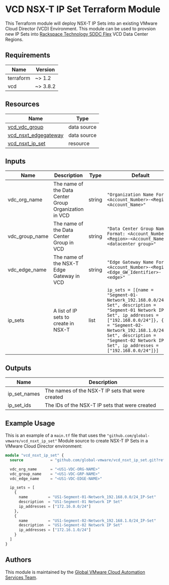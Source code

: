 # VCD NSX-T IP Set Terraform Module

This Terraform module will deploy NSX-T IP Sets into an existing VMware Cloud Director (VCD) Environment.  This module can be used to provsion new IP Sets into [Rackspace Technology SDDC Flex](https://www.rackspace.com/cloud/private/software-defined-data-center-flex) VCD Data Center Regions.

## Requirements

| Name      | Version |
|-----------|---------|
| terraform | ~> 1.2  |
| vcd       | ~> 3.8.2 |

## Resources

| Name                                                                 | Type         |
|----------------------------------------------------------------------|--------------|
| [vcd_vdc_group](https://registry.terraform.io/providers/vmware/vcd/3.8.2/docs/data-sources/vdc_group) | data source |
| [vcd_nsxt_edgegateway](https://registry.terraform.io/providers/vmware/vcd/3.8.2/docs/data-sources/nsxt_edgegateway) | data source |
| [vcd_nsxt_ip_set](https://registry.terraform.io/providers/vmware/vcd/3.8.2/docs/resources/nsxt_ip_set) | resource |

## Inputs

| Name            | Description                                                      | Type | Default | Required |
|-----------------|------------------------------------------------------------------|------|---------|----------|
| vdc_org_name | The name of the Data Center Group Organization in VCD | string | `"Organization Name Format: <Account_Number>-<Region>-<Account_Name>"` | yes |
| vdc_group_name | The name of the Data Center Group in VCD | string | `"Data Center Group Name Format: <Account_Number>-<Region>-<Account_Name> <datacenter group>"` | yes |
| vdc_edge_name | The name of the NSX-T Edge Gateway in VCD | string | `"Edge Gateway Name Format: <Account_Number>-<Region>-<Edge_GW_Identifier>-<edge>"` | yes |
| ip_sets | A list of IP sets to create in NSX-T | list | `ip_sets = [{name = "Segment-01-Network_192.168.0.0/24_IP-Set", description = "Segment-01 Network IP Set", ip_addresses = ["192.168.0.0/24"]}, {name = "Segment-02-Network_192.168.1.0/24_IP-Set", description = "Segment-02 Network IP Set", ip_addresses = ["192.168.0.0/24"]}]` | yes |

## Outputs

| Name             | Description                              |
|------------------|------------------------------------------|
| ip_set_names     | The names of the NSX-T IP sets that were created |
| ip_set_ids       | The IDs of the NSX-T IP sets that were created |

## Example Usage

This is an example of a `main.tf` file that uses the `"github.com/global-vmware/vcd_nsxt_ip_set"` Module source to create NSX-T IP Sets in a VMware Cloud Director environment:

```terraform
module "vcd_nsxt_ip_set" {
  source            = "github.com/global-vmware/vcd_nsxt_ip_set.git?ref=v1.1.0"

  vdc_org_name      = "<US1-VDC-ORG-NAME>"
  vdc_group_name    = "<US1-VDC-GRP-NAME>"
  vdc_edge_name     = "<US1-VDC-EDGE-NAME>"

  ip_sets = [
    {
      name         = "US1-Segment-01-Network_192.168.0.0/24_IP-Set"
      description  = "US1-Segment-01 Network IP Set"
      ip_addresses = ["172.16.0.0/24"]
    },
    {
      name         = "US1-Segment-02-Network_192.168.1.0/24_IP-Set"
      description  = "US1-Segment-02 Network IP Set"
      ip_addresses = ["172.16.1.0/24"]
    }
  ]
}
```

## Authors

This module is maintained by the [Global VMware Cloud Automation Services Team](https://github.com/global-vmware).